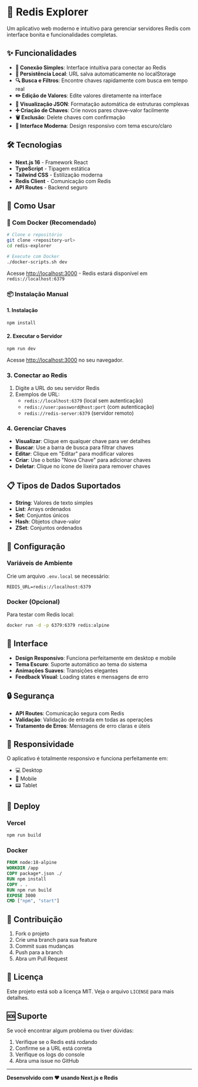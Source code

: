 # 🚀 Redis Explorer

Um aplicativo web moderno e intuitivo para gerenciar servidores Redis com interface bonita e funcionalidades completas.

## ✨ Funcionalidades

- **🔗 Conexão Simples**: Interface intuitiva para conectar ao Redis
- **💾 Persistência Local**: URL salva automaticamente no localStorage
- **🔍 Busca e Filtros**: Encontre chaves rapidamente com busca em tempo real
- **✏️ Edição de Valores**: Edite valores diretamente na interface
- **📄 Visualização JSON**: Formatação automática de estruturas complexas
- **➕ Criação de Chaves**: Crie novos pares chave-valor facilmente
- **🗑️ Exclusão**: Delete chaves com confirmação
- **🎨 Interface Moderna**: Design responsivo com tema escuro/claro

## 🛠️ Tecnologias

- **Next.js 16** - Framework React
- **TypeScript** - Tipagem estática
- **Tailwind CSS** - Estilização moderna
- **Redis Client** - Comunicação com Redis
- **API Routes** - Backend seguro

## 🚀 Como Usar

### 🐳 Com Docker (Recomendado)

```bash
# Clone o repositório
git clone <repository-url>
cd redis-explorer

# Execute com Docker
./docker-scripts.sh dev
```

Acesse [http://localhost:3000](http://localhost:3000) - Redis estará disponível em `redis://localhost:6379`

### 📦 Instalação Manual

#### 1. Instalação

```bash
npm install
```

#### 2. Executar o Servidor

```bash
npm run dev
```

Acesse [http://localhost:3000](http://localhost:3000) no seu navegador.

### 3. Conectar ao Redis

1. Digite a URL do seu servidor Redis
2. Exemplos de URL:
   - `redis://localhost:6379` (local sem autenticação)
   - `redis://user:password@host:port` (com autenticação)
   - `redis://redis-server:6379` (servidor remoto)

### 4. Gerenciar Chaves

- **Visualizar**: Clique em qualquer chave para ver detalhes
- **Buscar**: Use a barra de busca para filtrar chaves
- **Editar**: Clique em "Editar" para modificar valores
- **Criar**: Use o botão "Nova Chave" para adicionar chaves
- **Deletar**: Clique no ícone de lixeira para remover chaves

## 📋 Tipos de Dados Suportados

- **String**: Valores de texto simples
- **List**: Arrays ordenados
- **Set**: Conjuntos únicos
- **Hash**: Objetos chave-valor
- **ZSet**: Conjuntos ordenados

## 🔧 Configuração

### Variáveis de Ambiente

Crie um arquivo `.env.local` se necessário:

```env
REDIS_URL=redis://localhost:6379
```

### Docker (Opcional)

Para testar com Redis local:

```bash
docker run -d -p 6379:6379 redis:alpine
```

## 🎨 Interface

- **Design Responsivo**: Funciona perfeitamente em desktop e mobile
- **Tema Escuro**: Suporte automático ao tema do sistema
- **Animações Suaves**: Transições elegantes
- **Feedback Visual**: Loading states e mensagens de erro

## 🔒 Segurança

- **API Routes**: Comunicação segura com Redis
- **Validação**: Validação de entrada em todas as operações
- **Tratamento de Erros**: Mensagens de erro claras e úteis

## 📱 Responsividade

O aplicativo é totalmente responsivo e funciona perfeitamente em:
- 💻 Desktop
- 📱 Mobile
- 📟 Tablet

## 🚀 Deploy

### Vercel

```bash
npm run build
```

### Docker

```dockerfile
FROM node:18-alpine
WORKDIR /app
COPY package*.json ./
RUN npm install
COPY . .
RUN npm run build
EXPOSE 3000
CMD ["npm", "start"]
```

## 🤝 Contribuição

1. Fork o projeto
2. Crie uma branch para sua feature
3. Commit suas mudanças
4. Push para a branch
5. Abra um Pull Request

## 📄 Licença

Este projeto está sob a licença MIT. Veja o arquivo `LICENSE` para mais detalhes.

## 🆘 Suporte

Se você encontrar algum problema ou tiver dúvidas:

1. Verifique se o Redis está rodando
2. Confirme se a URL está correta
3. Verifique os logs do console
4. Abra uma issue no GitHub

---

**Desenvolvido com ❤️ usando Next.js e Redis**
